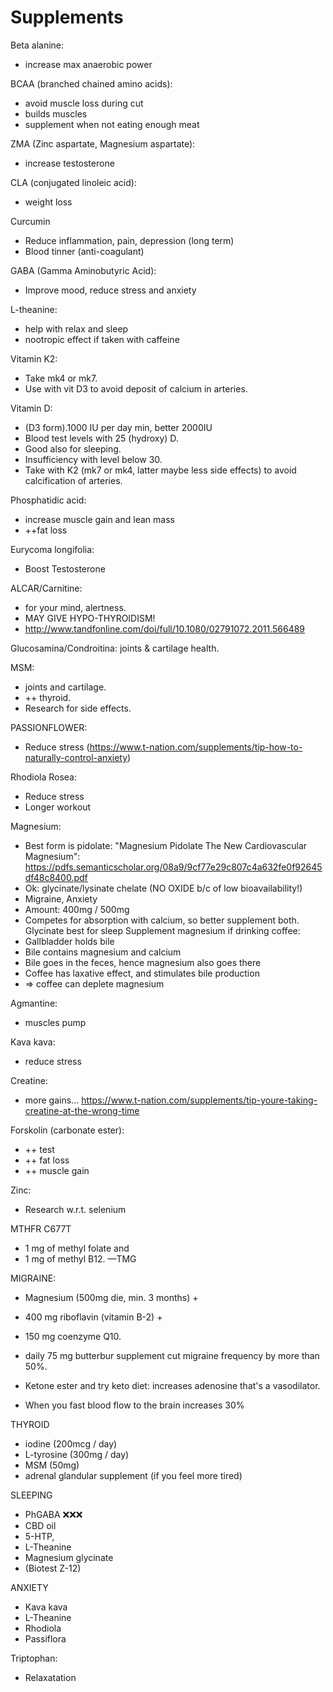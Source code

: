 # Supplements

Beta alanine:

- increase max anaerobic power

BCAA (branched chained amino acids):

- avoid muscle loss during cut
- builds muscles
- supplement when not eating enough meat

ZMA (Zinc aspartate, Magnesium aspartate):

- increase testosterone

CLA (conjugated linoleic acid):

- weight loss

Curcumin

- Reduce inflammation, pain, depression (long term)
- Blood tinner (anti-coagulant)

GABA (Gamma Aminobutyric Acid):

- Improve mood, reduce stress and anxiety

L-theanine:

- help with relax and sleep
- nootropic effect if taken with caffeine

Vitamin K2:

- Take mk4 or mk7.
- Use with vit D3 to avoid deposit of calcium in arteries.

Vitamin D:

- (D3 form).1000 IU per day min, better 2000IU
- Blood test levels with 25 (hydroxy) D.
- Good also for sleeping.
- Insufficiency with level below 30.
- Take with K2 (mk7 or mk4, latter maybe less side effects) to avoid calcification of arteries.

Phosphatidic acid:

- increase muscle gain and lean mass
- ++fat loss

Eurycoma longifolia:

- Boost Testosterone

ALCAR/Carnitine:

- for your mind, alertness.
- MAY GIVE HYPO-THYROIDISM!
- http://www.tandfonline.com/doi/full/10.1080/02791072.2011.566489

Glucosamina/Condroitina: joints & cartilage health.

MSM:

- joints and cartilage.
- ++ thyroid.
- Research for side effects.

PASSIONFLOWER:

- Reduce stress (https://www.t-nation.com/supplements/tip-how-to-naturally-control-anxiety)

Rhodiola Rosea:

- Reduce stress
- Longer workout

Magnesium:

- Best form is pidolate:  "Magnesium Pidolate The New Cardiovascular Magnesium":   https://pdfs.semanticscholar.org/08a9/9cf77e29c807c4a632fe0f92645df48c8400.pdf
- Ok: glycinate/lysinate chelate (NO OXIDE b/c of low bioavailability!)
- Migraine, Anxiety
- Amount: 400mg / 500mg
- Competes for absorption with calcium, so better supplement both.
Glycinate best for sleep
Supplement magnesium if drinking coffee:
- Gallbladder holds bile
- Bile contains magnesium and calcium
- Bile goes in the feces, hence magnesium also goes there
- Coffee has laxative effect, and stimulates bile production
-  => coffee can deplete magnesium

Agmantine:

- muscles pump

Kava kava:

- reduce stress

Creatine:

- more gains...
https://www.t-nation.com/supplements/tip-youre-taking-creatine-at-the-wrong-time

Forskolin (carbonate ester):

- ++ test
- ++ fat loss
- ++ muscle gain

Zinc:
- Research w.r.t. selenium

MTHFR C677T
- 1 mg of methyl folate and
- 1 mg of methyl B12.
—TMG

MIGRAINE:

- Magnesium (500mg die, min. 3 months) +
- 400 mg riboflavin (vitamin B-2) +
- 150 mg coenzyme Q10.
- daily 75 mg butterbur supplement cut migraine frequency by more than 50%.

- Ketone ester and try keto diet: increases adenosine that's a vasodilator.
- When you fast blood flow to the brain increases 30%

THYROID

- iodine (200mcg / day)
- L-tyrosine (300mg / day)
- MSM (50mg)
- adrenal glandular supplement (if you feel more tired)

SLEEPING
- PhGABA ❌❌❌
- CBD oil
- 5-HTP,
- L-Theanine
- Magnesium glycinate
- (Biotest Z-12)

ANXIETY

- Kava kava
- L-Theanine
- Rhodiola
- Passiflora

Triptophan:
- Relaxatation
